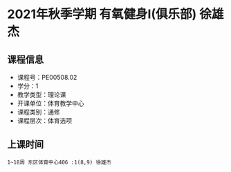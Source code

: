 # 2021年秋季学期 有氧健身I(俱乐部) 徐雄杰






## 课程信息

- 课程号：PE00508.02
- 学分：1
- 教学类型：理论课
- 开课单位：体育教学中心
- 课程类别：通修
- 课程层次：体育选项

## 上课时间

```
1~18周 东区体育中心406 :1(8,9) 徐雄杰
```

